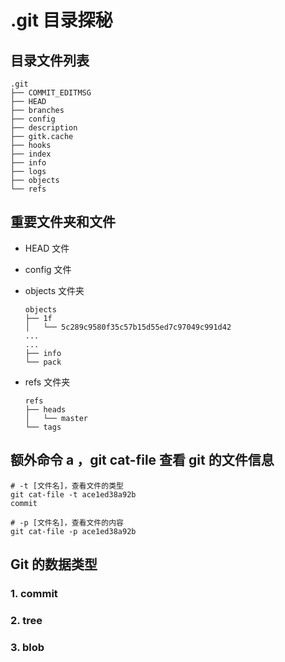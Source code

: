 # .git 目录探秘

## 目录文件列表

```shell
.git
├── COMMIT_EDITMSG
├── HEAD
├── branches
├── config
├── description
├── gitk.cache
├── hooks
├── index
├── info
├── logs
├── objects
└── refs
```

## 重要文件夹和文件

- HEAD 文件
- config 文件
- objects 文件夹

  ```shell
  objects
  ├── 1f
  │   └── 5c289c9580f35c57b15d55ed7c97049c991d42
  ...
  ...
  ├── info
  └── pack
  ```

- refs 文件夹

  ```shell
  refs
  ├── heads
  │   └── master
  └── tags
  ```

## 额外命令 a ，git cat-file 查看 git 的文件信息

```shell
# -t [文件名]，查看文件的类型
git cat-file -t ace1ed38a92b
commit

# -p [文件名]，查看文件的内容
git cat-file -p ace1ed38a92b
```

## Git 的数据类型

### 1. commit

### 2. tree

### 3. blob
